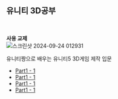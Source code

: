 유니티 3D공부
----------------------------------------------------------------------
<br>

__사용 교제__
<br>
![스크린샷 2024-09-24 012931](https://github.com/user-attachments/assets/ca85ae0e-96ca-46a2-8b27-8e0a464b7fef)

유니티짱으로 배우는 유니티5 3D게임 제작 입문
- [Part1 - 1](https://nonamed02.tistory.com/45)
- [Part1 - 1](https://nonamed02.tistory.com/47)
- [Part1 - 1](https://nonamed02.tistory.com/48)
- [Part1 - 1](https://nonamed02.tistory.com/49)
